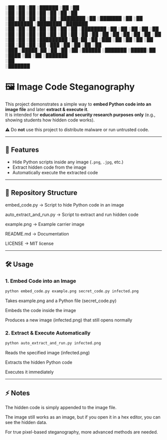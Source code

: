 ░██    ░██            ░██              ░██████                            ░██    ░██                   
░██    ░██            ░██             ░██   ░██                           ░██    ░██                   
░██    ░██ ░██    ░██ ░██ ░████████  ░██          ░███████  ░██    ░██ ░████████ ░████████   ░███████  
░██    ░██ ░██    ░██ ░██ ░██    ░██  ░████████  ░██    ░██ ░██    ░██    ░██    ░██    ░██ ░██    ░██ 
 ░██  ░██  ░██    ░██ ░██ ░██    ░██         ░██ ░██        ░██    ░██    ░██    ░██    ░██ ░█████████ 
  ░██░██   ░██   ░███ ░██ ░██    ░██  ░██   ░██  ░██    ░██ ░██   ░███    ░██    ░██    ░██ ░██        
   ░███     ░█████░██ ░██ ░██    ░██   ░██████    ░███████   ░█████░██     ░████ ░██    ░██  ░███████  
                                                                   ░██                                 
                                                             ░███████                                  
                                                                                                       
# 🖼️ Image Code Steganography

This project demonstrates a simple way to **embed Python code into an image file** and later **extract & execute it**.  
It is intended for **educational and security research purposes only** (e.g., showing students how hidden code works).  

⚠️ Do **not** use this project to distribute malware or run untrusted code.  

---

## 🚀 Features
- Hide Python scripts inside any image (`.png`, `.jpg`, etc.)
- Extract hidden code from the image
- Automatically execute the extracted code

---

## 📂 Repository Structure
embed_code.py → Script to hide Python code in an image 

auto_extract_and_run.py → Script to extract and run hidden code

example.png → Example carrier image

README.md → Documentation

LICENSE → MIT license

---

## 🛠️ Usage

### 1. Embed Code into an Image
```bash
python embed_code.py example.png secret_code.py infected.png
```
Takes example.png and a Python file (secret_code.py)

Embeds the code inside the image

Produces a new image (infected.png) that still opens normally

### 2. Extract & Execute Automatically
```bash
python auto_extract_and_run.py infected.png
```
Reads the specified image (infected.png)

Extracts the hidden Python code

Executes it immediately

---

## ⚡ Notes

The hidden code is simply appended to the image file.

The image still works as an image, but if you open it in a hex editor, you can see the hidden data.

For true pixel-based steganography, more advanced methods are needed.

